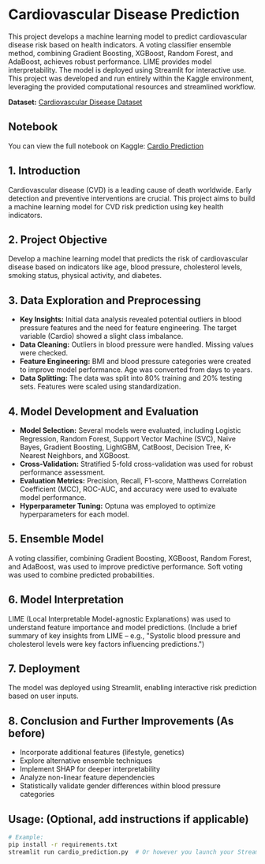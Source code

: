 # Cardiovascular Disease Prediction

This project develops a machine learning model to predict cardiovascular disease risk based on health indicators.  A voting classifier ensemble method, combining Gradient Boosting, XGBoost, Random Forest, and AdaBoost, achieves robust performance. LIME provides model interpretability.  The model is deployed using Streamlit for interactive use. This project was developed and run entirely within the Kaggle environment, leveraging the provided computational resources and streamlined workflow.



**Dataset:** [Cardiovascular Disease Dataset](https://www.kaggle.com/datasets/sulianova/cardiovascular-disease-dataset)

## Notebook
You can view the full notebook on Kaggle: [Cardio Prediction](https://www.kaggle.com/code/nanakshrestha/cardio-prediction)

## 1. Introduction

Cardiovascular disease (CVD) is a leading cause of death worldwide. Early detection and preventive interventions are crucial. This project aims to build a machine learning model for CVD risk prediction using key health indicators.

## 2. Project Objective

Develop a machine learning model that predicts the risk of cardiovascular disease based on indicators like age, blood pressure, cholesterol levels, smoking status, physical activity, and diabetes.

## 3. Data Exploration and Preprocessing

* **Key Insights:** Initial data analysis revealed potential outliers in blood pressure features and the need for feature engineering.  The target variable (Cardio) showed a slight class imbalance.
* **Data Cleaning:** Outliers in blood pressure were handled. Missing values were checked.
* **Feature Engineering:** BMI and blood pressure categories were created to improve model performance.  Age was converted from days to years.
* **Data Splitting:** The data was split into 80% training and 20% testing sets.  Features were scaled using standardization.

## 4. Model Development and Evaluation

* **Model Selection:** Several models were evaluated, including Logistic Regression, Random Forest, Support Vector Machine (SVC), Naive Bayes, Gradient Boosting, LightGBM, CatBoost, Decision Tree, K-Nearest Neighbors, and XGBoost.
* **Cross-Validation:** Stratified 5-fold cross-validation was used for robust performance assessment.
* **Evaluation Metrics:**  Precision, Recall, F1-score, Matthews Correlation Coefficient (MCC), ROC-AUC, and accuracy were used to evaluate model performance.
* **Hyperparameter Tuning:** Optuna was employed to optimize hyperparameters for each model.

## 5. Ensemble Model

A voting classifier, combining Gradient Boosting, XGBoost, Random Forest, and AdaBoost, was used to improve predictive performance. Soft voting was used to combine predicted probabilities.

## 6. Model Interpretation

LIME (Local Interpretable Model-agnostic Explanations) was used to understand feature importance and model predictions.  (Include a brief summary of key insights from LIME – e.g., "Systolic blood pressure and cholesterol levels were key factors influencing predictions.")

## 7. Deployment

The model was deployed using Streamlit, enabling interactive risk prediction based on user inputs.

## 8. Conclusion and Further Improvements (As before)

* Incorporate additional features (lifestyle, genetics)
* Explore alternative ensemble techniques
* Implement SHAP for deeper interpretability
* Analyze non-linear feature dependencies
* Statistically validate gender differences within blood pressure categories


## Usage: (Optional, add instructions if applicable)

```bash
# Example:
pip install -r requirements.txt
streamlit run cardio_prediction.py  # Or however you launch your Streamlit app


